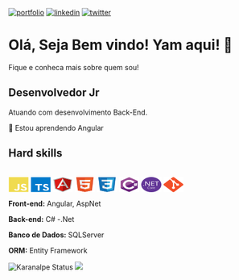 [![portfolio](https://img.shields.io/badge/my_portfolio-000?style=for-the-badge&logo=ko-fi&logoColor=white)](https://katherinempeterson.com/)
[![linkedin](https://img.shields.io/badge/linkedin-0A66C2?style=for-the-badge&logo=linkedin&logoColor=white)](https://www.linkedin.com/)
[![twitter](https://img.shields.io/badge/twitter-1DA1F2?style=for-the-badge&logo=twitter&logoColor=white)](https://twitter.com/)
# Olá, Seja Bem vindo! Yam aqui! 👋



 Fique e conheca mais sobre quem sou!

##  Desenvolvedor Jr
Atuando com desenvolvimento Back-End. 

🧠 Estou aprendendo Angular

## Hard skills
<div style="display: inline_block"><br>
  <img align="center" alt="Js" height="30" width="40" src="https://raw.githubusercontent.com/devicons/devicon/master/icons/javascript/javascript-plain.svg">
  <img align="center" alt="Ts" height="30" width="40" src="https://raw.githubusercontent.com/devicons/devicon/master/icons/typescript/typescript-plain.svg">
  <img align="center" alt="Angular" height="30" width="40" src="https://github.com/devicons/devicon/blob/master/icons/angularjs/angularjs-original.svg">
  <img align="center" alt="HTML" height="30" width="40" src="https://raw.githubusercontent.com/devicons/devicon/master/icons/html5/html5-original.svg">
  <img align="center" alt="CSS" height="30" width="40" src="https://raw.githubusercontent.com/devicons/devicon/master/icons/css3/css3-original.svg">
  <img align="center" alt="Csharp" height="30" width="40" src="https://raw.githubusercontent.com/devicons/devicon/master/icons/csharp/csharp-original.svg">
  <img align="center" alt=".NetCore" height="30" width="40" src="https://github.com/devicons/devicon/blob/master/icons/dotnetcore/dotnetcore-original.svg">
  <img align="center" alt=".NetCore" height="30" width="40" src="https://github.com/devicons/devicon/blob/master/icons/git/git-original.svg">
</div>

**Front-end:** Angular, AspNet

**Back-end:** C# -.Net

**Banco de Dados:** SQLServer

**ORM:** Entity Framework


 ![Karanalpe Status](https://github-readme-stats.vercel.app/api?username=yamkevim&show_icons=true&layout=compact&langs_count=7&theme=dark)
  <img height="195em" src="https://github-readme-stats.vercel.app/api/top-langs/?username=yamkevim&layout=compact&langs_count=7&theme=dark"/>
 
</div>

